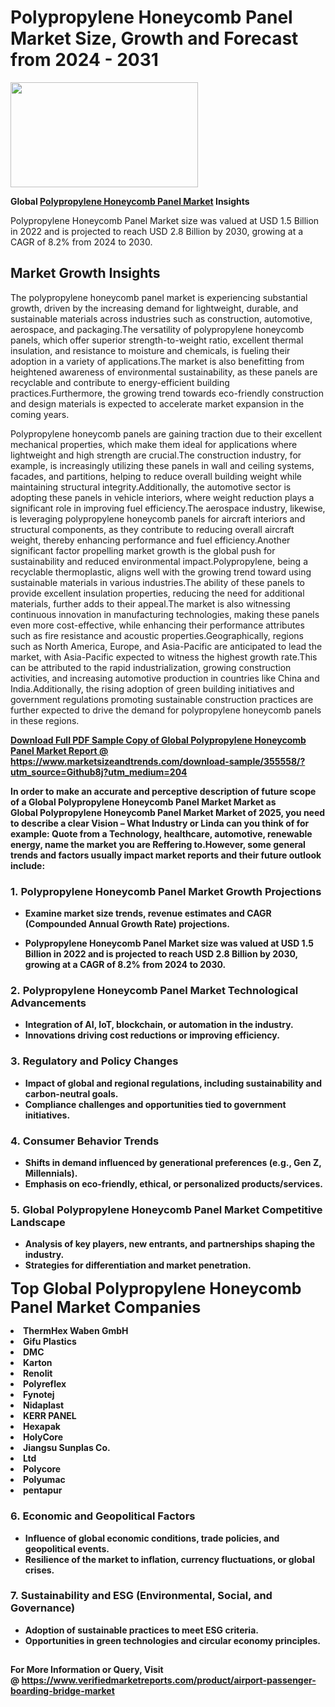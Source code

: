 <H1>Polypropylene Honeycomb Panel Market Size, Growth and Forecast from 2024 - 2031</H1><img class="aligncenter size-medium wp-image-584254" src="https://thirdeyenews.in/wp-content/uploads/2024/09/Global-Market-Research-300x168.jpeg" alt="" width="300" height="168" /><p><strong>Global&nbsp;<a href="https://www.marketsizeandtrends.com/download-sample/355558/?utm_source=Github8j?utm_medium=204">Polypropylene Honeycomb Panel Market</a> Insights</strong></p><p>Polypropylene Honeycomb Panel Market size was valued at USD 1.5 Billion in 2022 and is projected to reach USD 2.8 Billion by 2030, growing at a CAGR of 8.2% from 2024 to 2030.</p><p><h2>Market Growth Insights</h2> <p>The polypropylene honeycomb panel market is experiencing substantial growth, driven by the increasing demand for lightweight, durable, and sustainable materials across industries such as construction, automotive, aerospace, and packaging.The versatility of polypropylene honeycomb panels, which offer superior strength-to-weight ratio, excellent thermal insulation, and resistance to moisture and chemicals, is fueling their adoption in a variety of applications.The market is also benefitting from heightened awareness of environmental sustainability, as these panels are recyclable and contribute to energy-efficient building practices.Furthermore, the growing trend towards eco-friendly construction and design materials is expected to accelerate market expansion in the coming years.</p> <p><strong><a href="#"></a></strong></p> <p>Polypropylene honeycomb panels are gaining traction due to their excellent mechanical properties, which make them ideal for applications where lightweight and high strength are crucial.The construction industry, for example, is increasingly utilizing these panels in wall and ceiling systems, facades, and partitions, helping to reduce overall building weight while maintaining structural integrity.Additionally, the automotive sector is adopting these panels in vehicle interiors, where weight reduction plays a significant role in improving fuel efficiency.The aerospace industry, likewise, is leveraging polypropylene honeycomb panels for aircraft interiors and structural components, as they contribute to reducing overall aircraft weight, thereby enhancing performance and fuel efficiency.Another significant factor propelling market growth is the global push for sustainability and reduced environmental impact.Polypropylene, being a recyclable thermoplastic, aligns well with the growing trend toward using sustainable materials in various industries.The ability of these panels to provide excellent insulation properties, reducing the need for additional materials, further adds to their appeal.The market is also witnessing continuous innovation in manufacturing technologies, making these panels even more cost-effective, while enhancing their performance attributes such as fire resistance and acoustic properties.Geographically, regions such as North America, Europe, and Asia-Pacific are anticipated to lead the market, with Asia-Pacific expected to witness the highest growth rate.This can be attributed to the rapid industrialization, growing construction activities, and increasing automotive production in countries like China and India.Additionally, the rising adoption of green building initiatives and government regulations promoting sustainable construction practices are further expected to drive the demand for polypropylene honeycomb panels in these regions.</p> <p><strong><a href="#"></p><p><span class=""><strong>Download Full PDF Sample Copy of Global Polypropylene Honeycomb Panel Market Report</strong> @ <a href="https://www.marketsizeandtrends.com/download-sample/355558/?utm_source=Github8j?utm_medium=204" target="_blank">https://www.marketsizeandtrends.com/download-sample/355558/?utm_source=Github8j?utm_medium=204</a></span></p><p>In order to make an accurate and perceptive description of future scope of a Global&nbsp;Polypropylene Honeycomb Panel Market Market as Global&nbsp;Polypropylene Honeycomb Panel Market Market of 2025, you need to describe a clear Vision &ndash; What Industry or Linda can you think of for example: Quote from a Technology, healthcare, automotive, renewable energy, name the market you are Reffering to.However, some general trends and factors usually impact market reports and their future outlook include:</p><h3>1.&nbsp;<strong>Polypropylene Honeycomb Panel Market Growth Projections</strong></h3><ul><li>Examine market size trends, revenue estimates and CAGR (Compounded Annual Growth Rate) projections.</li><li><p>Polypropylene Honeycomb Panel Market size was valued at USD 1.5 Billion in 2022 and is projected to reach USD 2.8 Billion by 2030, growing at a CAGR of 8.2% from 2024 to 2030.</p></li></ul><h3>2.&nbsp;<strong>Polypropylene Honeycomb Panel Market Technological Advancements</strong></h3><ul><li>Integration of AI, IoT, blockchain, or automation in the industry.</li><li>Innovations driving cost reductions or improving efficiency.</li></ul><h3>3.&nbsp;<strong>Regulatory and Policy Changes</strong></h3><ul><li>Impact of global and regional regulations, including sustainability and carbon-neutral goals.</li><li>Compliance challenges and opportunities tied to government initiatives.</li></ul><h3>4.&nbsp;<strong>Consumer Behavior Trends</strong></h3><ul><li>Shifts in demand influenced by generational preferences (e.g., Gen Z, Millennials).</li><li>Emphasis on eco-friendly, ethical, or personalized products/services.</li></ul><h3>5.&nbsp;<strong>Global Polypropylene Honeycomb Panel Market Competitive Landscape</strong></h3><ul><li>Analysis of key players, new entrants, and partnerships shaping the industry.</li><li>Strategies for differentiation and market penetration.</li></ul><p data-pm-slice="1 1 []"><span style="color: inherit; font-family: inherit; font-size: 25px;">Top Global Polypropylene Honeycomb Panel Market Companies</span></p><div class="" data-test-id=""><p><li>ThermHex Waben GmbH</li><li> Gifu Plastics</li><li> DMC</li><li> Karton</li><li> Renolit</li><li> Polyreflex</li><li> Fynotej</li><li> Nidaplast</li><li> KERR PANEL</li><li> Hexapak</li><li> HolyCore</li><li> Jiangsu Sunplas Co.</li><li> Ltd</li><li> Polycore</li><li> Polyumac</li><li> pentapur</li></p></div><h3>6.&nbsp;<strong>Economic and Geopolitical Factors</strong></h3><ul><li>Influence of global economic conditions, trade policies, and geopolitical events.</li><li>Resilience of the market to inflation, currency fluctuations, or global crises.</li></ul><h3>7.&nbsp;<strong>Sustainability and ESG (Environmental, Social, and Governance)</strong></h3><ul><li>Adoption of sustainable practices to meet ESG criteria.</li><li>Opportunities in green technologies and circular economy principles.</li></ul><h2><strong style="font-size: 14px;">For More Information or Query, Visit @&nbsp;</strong><a style="background-color: #ffffff; font-size: 14px;" href="https://www.marketsizeandtrends.com/report/polypropylene-honeycomb-panel-market/" target="_blank">https://www.verifiedmarketreports.com/product/airport-passenger-boarding-bridge-market</a></h2>